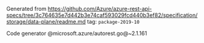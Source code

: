 Generated from https://github.com/Azure/azure-rest-api-specs/tree/3c764635e7d442b3e74caf593029fcd440b3ef82/specification/storage/data-plane/readme.md tag: `package-2019-10`

Code generator @microsoft.azure/autorest.go@~2.1.161

